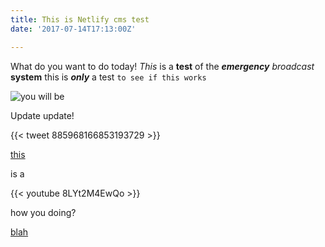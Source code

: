 ```yaml
---
title: This is Netlify cms test
date: '2017-07-14T17:13:00Z'

---
```



What do you want to do today! *This* is a **test** of the ***emergency*** *broadcast* **system** this is ***only*** a test `to see if this works`

<img src="/images/uploads/ywb.gif" alt="you will be" data-vivaldi-spatnav-clickable="1">

Update update!

{{< tweet 885968166853193729 >}}

<a href="www.netlify.com" data-vivaldi-spatnav-clickable="1">this</a>

is a

{{< youtube 8LYt2M4EwQo >}}

how you doing?

[blah](http://www.namesilo.com)